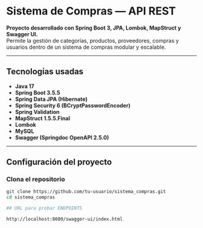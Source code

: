 # Sistema de Compras — API REST

**Proyecto desarrollado con Spring Boot 3, JPA, Lombok, MapStruct y Swagger UI.**  
Permite la gestión de categorías, productos, proveedores, compras y usuarios dentro de un sistema de compras modular y escalable.

---

##  Tecnologías usadas

- **Java 17**
- **Spring Boot 3.5.5**
- **Spring Data JPA (Hibernate)**
- **Spring Security 6 (BCryptPasswordEncoder)**
- **Spring Validation**
- **MapStruct 1.5.5.Final**
- **Lombok**
- **MySQL**
- **Swagger (Springdoc OpenAPI 2.5.0)**

---

##  Configuración del proyecto

### Clona el repositorio
```bash
git clone https://github.com/tu-usuario/sistema_compras.git
cd sistema_compras

## URL para probar ENDPOINTS

http://localhost:8080/swagger-ui/index.html
